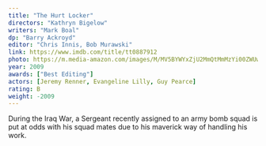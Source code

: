 ```yaml
---
title: "The Hurt Locker"
directors: "Kathryn Bigelow"
writers: "Mark Boal"
dp: "Barry Ackroyd"
editor: "Chris Innis, Bob Murawski"
link: https://www.imdb.com/title/tt0887912
photo: https://m.media-amazon.com/images/M/MV5BYWYxZjU2MmQtMmMzYi00ZWUwLTg2ZWQtMDExZTVlYjM3ZWM1XkEyXkFqcGdeQXVyNzkwMjQ5NzM@._V1_QL75_UX280_CR0,3,280,414_.jpg
year: 2009
awards: ["Best Editing"]
actors: [Jeremy Renner, Evangeline Lilly, Guy Pearce]
rating: B
weight: -2009
---
```

During the Iraq War, a Sergeant recently assigned to an army bomb squad is put at odds with his squad mates due to his maverick way of handling his work.